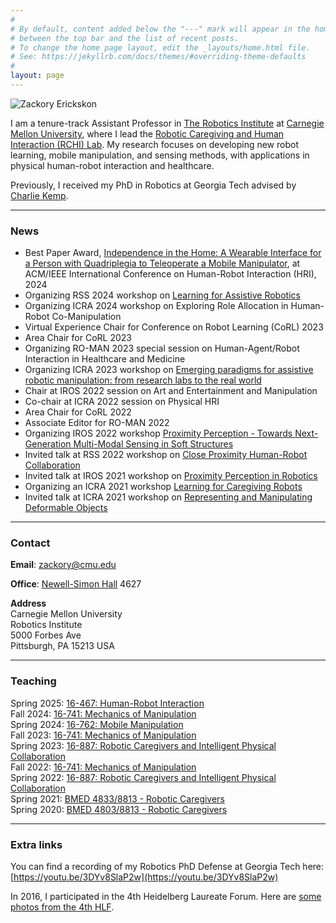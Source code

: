 ```yaml
---
#
# By default, content added below the "---" mark will appear in the home page
# between the top bar and the list of recent posts.
# To change the home page layout, edit the _layouts/home.html file.
# See: https://jekyllrb.com/docs/themes/#overriding-theme-defaults
#
layout: page
---
```


![Zackory Erickskon](assets/images/Zackory_pr2.jpg)

I am a tenure-track Assistant Professor in [The Robotics Institute](https://www.ri.cmu.edu) at [Carnegie Mellon University](https://www.cmu.edu), where I lead the [Robotic Caregiving and Human Interaction (RCHI) Lab](https://rchi-lab.github.io).
My research focuses on developing new robot learning, mobile manipulation, and sensing methods, with applications in physical human-robot interaction and healthcare.

Previously, I received my PhD in Robotics at Georgia Tech advised by [Charlie Kemp](https://charliekemp.com).

---

### News

  * Best Paper Award, [Independence in the Home: A Wearable Interface for a Person with Quadriplegia to Teleoperate a Mobile Manipulator](https://sites.google.com/view/hat2-teleop/), at ACM/IEEE International Conference on Human-Robot Interaction (HRI), 2024
  * Organizing RSS 2024 workshop on [Learning for Assistive Robotics](https://sites.google.com/view/rss2024-assistive-robotics/home-page)
  * Organizing ICRA 2024 workshop on Exploring Role Allocation in Human-Robot Co-Manipulation
  * Virtual Experience Chair for Conference on Robot Learning (CoRL) 2023
  * Area Chair for CoRL 2023
  * Organizing RO-MAN 2023 special session on Human-Agent/Robot Interaction in Healthcare and Medicine
  * Organizing ICRA 2023 workshop on [Emerging paradigms for assistive robotic manipulation: from research labs to the real world](http://sirslab.diism.unisi.it/WorkshopManipulation/index.html)
  * Chair at IROS 2022 session on Art and Entertainment and Manipulation
  * Co-chair at ICRA 2022 session on Physical HRI
  * Area Chair for CoRL 2022
  * Associate Editor for RO-MAN 2022 
  * Organizing IROS 2022 workshop [Proximity Perception - Towards Next-Generation Multi-Modal Sensing in Soft Structures](https://proxelsandtaxels.org/en/)
  * Invited talk at RSS 2022 workshop on [Close Proximity Human-Robot Collaboration](https://sites.google.com/colorado.edu/rss-22-close-proximity-hrc/)
  * Invited talk at IROS 2021 workshop on [Proximity Perception in Robotics](https://www.proxelsandtaxels.org/en/)
  * Organizing an ICRA 2021 workshop [Learning for Caregiving Robots](https://sites.gatech.edu/learning-caregiving-icra2021/)
  * Invited talk at ICRA 2021 workshop on [Representing and Manipulating Deformable Objects](https://deformable-workshop.github.io/icra2021/)

---

### Contact

**Email**: [zackory@cmu.edu](mailto:zackory@cmu.edu)

**Office**: [Newell-Simon Hall](https://map.concept3d.com/?id=192#!m/15786) 4627

**Address**  
Carnegie Mellon University  
Robotics Institute  
5000 Forbes Ave  
Pittsburgh, PA 15213 USA

---

### Teaching

Spring 2025: [16-467: Human-Robot Interaction](https://zackory.com/16467-25/)  
Fall 2024: [16-741: Mechanics of Manipulation](https://zackory.com/16741-24/)  
Spring 2024: [16-762: Mobile Manipulation](https://zackory.com/mm2024/)  
Fall 2023: [16-741: Mechanics of Manipulation](https://zackory.com/16741-23/)  
Spring 2023: [16-887: Robotic Caregivers and Intelligent Physical Collaboration](https://zackory.com/rc2023/)  
Fall 2022: [16-741: Mechanics of Manipulation](https://zackory.com/16741-22/)  
Spring 2022: [16-887: Robotic Caregivers and Intelligent Physical Collaboration](https://zackory.com/rc2022/)  
Spring 2021: [BMED 4833/8813 - Robotic Caregivers](https://sites.gatech.edu/robotic-caregivers/2021-spring/)  
Spring 2020: [BMED 4803/8813 - Robotic Caregivers](https://sites.gatech.edu/robotic-caregivers/2020-spring/)  

---

### Extra links
You can find a recording of my Robotics PhD Defense at Georgia Tech here: [https://youtu.be/3DYv8SlaP2w](https://youtu.be/3DYv8SlaP2w)

In 2016, I participated in the 4th Heidelberg Laureate Forum. Here are [some photos from the 4th HLF](https://zackory.com/hlf4/).
